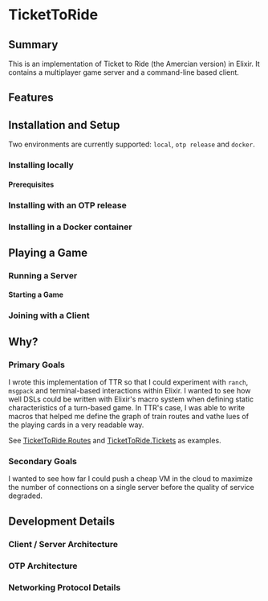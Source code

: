 # TicketToRide

## Summary

This is an implementation of Ticket to Ride (the Amercian version) in
Elixir.  It contains a multiplayer game server and a command-line
based client.

## Features

## Installation and Setup

Two environments are currently supported: `local`, `otp release` and `docker`.

### Installing locally

#### Prerequisites

### Installing with an OTP release

### Installing in a Docker container

## Playing a Game

### Running a Server

#### Starting a Game

### Joining with a Client

## Why?

### Primary Goals

I wrote this implementation of TTR so that I could experiment with
`ranch`, `msgpack` and terminal-based interactions within Elixir. I
wanted to see how well DSLs could be written with Elixir's macro
system when defining static characteristics of a turn-based game. In
TTR's case, I was able to write macros that helped me define the graph
of train routes and vathe lues of the playing cards in a very readable
way.

See [TicketToRide.Routes](lib/ticket_to_ride/routes.ex) and [TicketToRide.Tickets](lib/ticket_to_ride/tickets.ex) as
examples.

### Secondary Goals

I wanted to see how far I could push a cheap VM in the cloud to
maximize the number of connections on a single server before the
quality of service degraded.

## Development Details

### Client / Server Architecture

### OTP Architecture

### Networking Protocol Details
